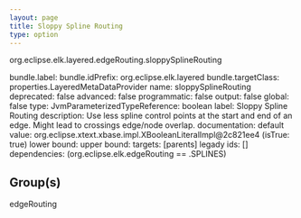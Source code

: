 ```yaml
---
layout: page
title: Sloppy Spline Routing
type: option
---
```

org.eclipse.elk.layered.edgeRouting.sloppySplineRouting

bundle.label: 
bundle.idPrefix: org.eclipse.elk.layered
bundle.targetClass: properties.LayeredMetaDataProvider
name: sloppySplineRouting
deprecated: false
advanced: false
programmatic: false
output: false
global: false
type: JvmParameterizedTypeReference: boolean
label: Sloppy Spline Routing
description: Use less spline control points at the start and end of an edge. Might lead to crossings edge/node overlap.
documentation: 
default value: org.eclipse.xtext.xbase.impl.XBooleanLiteralImpl@2c821ee4 (isTrue: true)
lower bound: 
upper bound: 
targets: [parents]
legady ids: []
dependencies: (org.eclipse.elk.edgeRouting == <XFeatureCallImplCustom>.SPLINES)

## Group(s)
edgeRouting 

